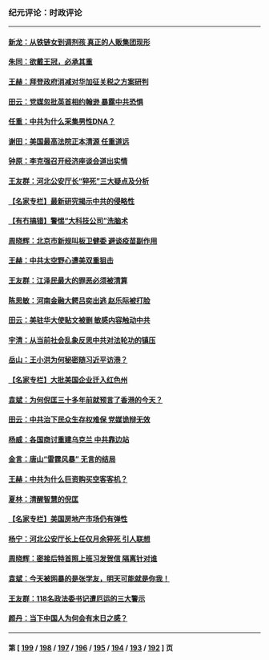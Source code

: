 ### 纪元评论：时政评论
---
#### [新龙：从铁链女到调剂孩 真正的人贩集团现形](../../pages/nsc1025/n13776315.md) 
#### [朱同：欲戴王冠，必承其重](../../pages/nsc1025/n13776326.md) 
#### [王赫：拜登政府消减对华加征关税之方案研判](../../pages/nsc1025/n13776300.md) 
#### [田云：党媒忽批英首相约翰逊 暴露中共恐惧](../../pages/nsc1025/n13776159.md) 
#### [任重：中共为什么采集男性DNA？](../../pages/nsc1025/n13776284.md) 
#### [谢田：美国最高法院正本清源 任重道远](../../pages/nsc1025/n13776211.md) 
#### [钟原：李克强召开经济座谈会道出实情](../../pages/nsc1025/n13775955.md) 
#### [王友群：河北公安厅长“猝死”三大疑点及分析](../../pages/nsc1025/n13775939.md) 
#### [【名家专栏】最新研究揭示中共的侵略性](../../pages/nsc1025/n13775709.md) 
#### [【有冇搞错】警惕“大科技公司”洗脑术](../../pages/nsc1025/n13775391.md) 
#### [周晓辉：北京市新规叫板卫健委 避谈疫苗副作用](../../pages/nsc1025/n13775450.md) 
#### [王赫：中共太空野心遭美双重狙击](../../pages/nsc1025/n13775452.md) 
#### [王友群：江泽民最大的罪恶必须被清算](../../pages/nsc1025/n13775167.md) 
#### [陈思敏：河南金融大鳄吕奕出逃 赵乐际被打脸](../../pages/nsc1025/n13775311.md) 
#### [田云：美驻华大使贴文被删 敏感内容触动中共](../../pages/nsc1025/n13775276.md) 
#### [宇清：从当前社会乱象反思中共对法轮功的镇压](../../pages/nsc1025/n13774707.md) 
#### [岳山：王小洪为何秘密随习近平访港？](../../pages/nsc1025/n13774491.md) 
#### [【名家专栏】大批美国企业迁入红色州](../../pages/nsc1025/n13774891.md) 
#### [袁斌：为何倪匡三十多年前就预言了香港的今天？](../../pages/nsc1025/n13774685.md) 
#### [田云：中共治下民众生存权难保 党媒诡辩无效](../../pages/nsc1025/n13774484.md) 
#### [杨威：各国商讨重建乌克兰 中共靠边站](../../pages/nsc1025/n13774433.md) 
#### [金言：唐山“雷霆风暴” 无言的结局](../../pages/nsc1025/n13774301.md) 
#### [王赫：中共为什么巨资购买空客客机？](../../pages/nsc1025/n13773954.md) 
#### [夏林：清醒智慧的倪匡](../../pages/nsc1025/n13774240.md) 
#### [【名家专栏】美国房地产市场仍有弹性](../../pages/nsc1025/n13774081.md) 
#### [杨宁：河北公安厅长上任仅月余猝死 引人联想](../../pages/nsc1025/n13774162.md) 
#### [周晓辉：密接后特首照上班习发贺信 隔离针对谁](../../pages/nsc1025/n13773961.md) 
#### [袁斌：今天被网暴的是张学友，明天可能就是你我！](../../pages/nsc1025/n13773818.md) 
#### [王友群：118名政法委书记遭厄运的三大警示](../../pages/nsc1025/n13773509.md) 
#### [颜丹：当下中国人为何会有末日之感？](../../pages/nsc1025/n13773478.md) 

---
#### 第 [ [199](./199.md) / [198](./198.md) / [197](./197.md) / [196](./196.md) / [195](./195.md) / [194](./194.md) / [193](./193.md) / [192](./192.md) ] 页
